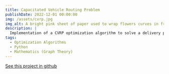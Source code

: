 ```yaml
---
title: Capacitated Vehicle Routing Problem
publishDate: 2022-12-01 00:00:00
img: /assets/cvrp.jpg
img_alt: A bright pink sheet of paper used to wrap flowers curves in front of rich blue background
description: |  
  Implementation of a CVRP optimization algorithm to solve a delivery problem
tags:
  - Optimization Algorithms
  - Python
  - Mathematics (Graph Theory)
---
```

<a href="https://github.com/Thorwig/CVRP-with-Genetic-Algorithm">See this project in github</a>
<!-- DONT FORGET TO USE FORMATTING THIS IS MARKDOWN ## Level-two heading -->